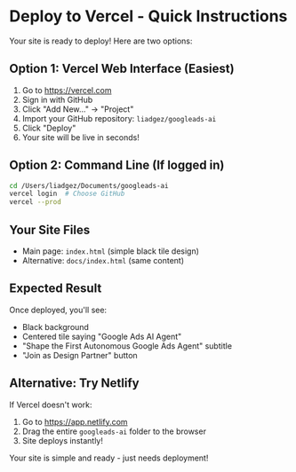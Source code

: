 # Deploy to Vercel - Quick Instructions

Your site is ready to deploy! Here are two options:

## Option 1: Vercel Web Interface (Easiest)
1. Go to https://vercel.com
2. Sign in with GitHub
3. Click "Add New..." → "Project"
4. Import your GitHub repository: `liadgez/googleads-ai`
5. Click "Deploy"
6. Your site will be live in seconds!

## Option 2: Command Line (If logged in)
```bash
cd /Users/liadgez/Documents/googleads-ai
vercel login  # Choose GitHub
vercel --prod
```

## Your Site Files
- Main page: `index.html` (simple black tile design)
- Alternative: `docs/index.html` (same content)

## Expected Result
Once deployed, you'll see:
- Black background
- Centered tile saying "Google Ads AI Agent"
- "Shape the First Autonomous Google Ads Agent" subtitle
- "Join as Design Partner" button

## Alternative: Try Netlify
If Vercel doesn't work:
1. Go to https://app.netlify.com
2. Drag the entire `googleads-ai` folder to the browser
3. Site deploys instantly!

Your site is simple and ready - just needs deployment!